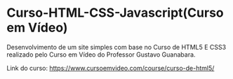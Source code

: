 # Curso-HTML-CSS-Javascript(Curso em Vídeo)

Desenvolvimento de um site simples com base no Curso de HTML5 E CSS3 realizado pelo Curso em Vídeo do Professor Gustavo Guanabara.

Link do curso: https://www.cursoemvideo.com/course/curso-de-html5/

